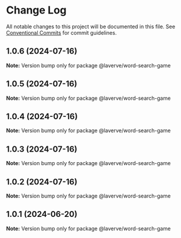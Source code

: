 # Change Log

All notable changes to this project will be documented in this file.
See [Conventional Commits](https://conventionalcommits.org) for commit guidelines.

## 1.0.6 (2024-07-16)

**Note:** Version bump only for package @laverve/word-search-game

## 1.0.5 (2024-07-16)

**Note:** Version bump only for package @laverve/word-search-game

## 1.0.4 (2024-07-16)

**Note:** Version bump only for package @laverve/word-search-game

## 1.0.3 (2024-07-16)

**Note:** Version bump only for package @laverve/word-search-game

## 1.0.2 (2024-07-16)

**Note:** Version bump only for package @laverve/word-search-game

## 1.0.1 (2024-06-20)

**Note:** Version bump only for package @laverve/word-search-game
